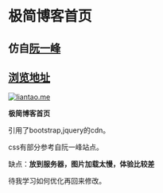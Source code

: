 # 极简博客首页
## 仿自[阮一峰](https://www.ruanyifeng.com/home.html)
## [浏览地址](https://blog.liantao.me/fang-ruanyifeng-demo)
[![liantao.me](https://img.shields.io/github/followers/famine-life.svg?style=social&label=Follow%20Me)](https://github.com/famine-life)

**极简博客首页**

引用了bootstrap,jquery的cdn。

css有部分参考自阮一峰站点。

缺点：**放到服务器，图片加载太慢，体验比较差**

待我学习如何优化再回来修改。
